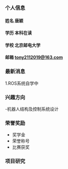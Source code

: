 ### 个人信息
#### 姓名 唐颖
#### 学历 本科在读
#### 学校 北京邮电大学
#### 邮箱 tony2112019@163.com

### 最新消息
1.ROS系统自学中

### 兴趣方向
-机器人结构及控制系统设计

### 荣誉奖励
- 奖学金
- 荣誉称号
- 比赛获奖

### 项目研究
